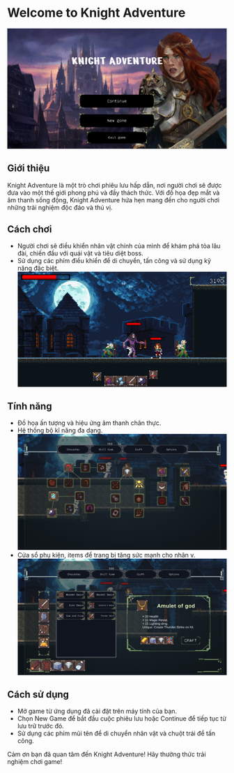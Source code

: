 # Welcome to Knight Adventure

![Start screen](https://github.com/hieugo6789/KnightAdventure/blob/main/Assets/Graphics/UI/Extra/ScreenShots/Screen%20Start.png)

## Giới thiệu
Knight Adventure là một trò chơi phiêu lưu hấp dẫn, nơi người chơi sẽ được đưa vào một thế giới phong phú và đầy thách thức. Với đồ họa đẹp mắt và âm thanh sống động, Knight Adventure hứa hẹn mang đến cho người chơi những trải nghiệm độc đáo và thú vị.

## Cách chơi
- Người chơi sẽ điều khiển nhân vật chính của mình để khám phá tòa lâu đài, chiến đấu với quái vật và tiêu diệt boss.
- Sử dụng các phím điều khiển để di chuyển, tấn công và sử dụng kỹ năng đặc biệt.
![Boss](https://github.com/hieugo6789/KnightAdventure/blob/main/Assets/Graphics/UI/Extra/ScreenShots/Boss.png)

## Tính năng
- Đồ họa ấn tượng và hiệu ứng âm thanh chân thực.
- Hệ thống bộ kĩ năng đa dạng.
![Skill screen](https://github.com/hieugo6789/KnightAdventure/blob/main/Assets/Graphics/UI/Extra/ScreenShots/Skill%20Window.png)
- Cửa sổ phụ kiện, items để trang bị tăng sức mạnh cho nhân v.
![Skill screen](https://github.com/hieugo6789/KnightAdventure/blob/main/Assets/Graphics/UI/Extra/ScreenShots/Craft%20Window.png)

## Cách sử dụng
- Mở game từ ứng dụng đã cài đặt trên máy tính của bạn.
- Chọn New Game để bắt đầu cuộc phiêu lưu hoặc Continue để tiếp tục từ lưu trữ trước đó.
- Sử dụng các phím mũi tên để di chuyển nhân vật và chuột trái để tấn công.


Cảm ơn bạn đã quan tâm đến Knight Adventure! Hãy thưởng thức trải nghiệm chơi game!
